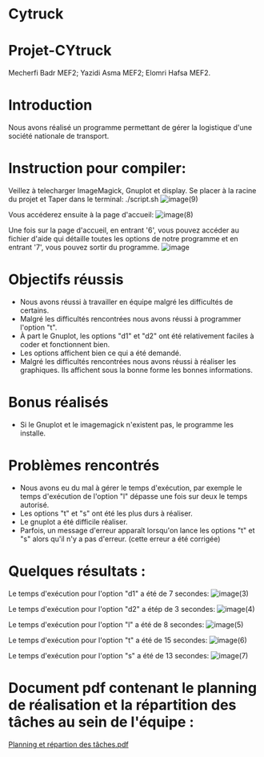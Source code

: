 # Cytruck

# Projet-CYtruck
Mecherfi Badr MEF2; Yazidi Asma MEF2; Elomri Hafsa MEF2.

# Introduction
Nous avons réalisé un programme permettant de gérer la logistique d'une société nationale de transport.

# Instruction pour compiler: 

Veillez à telecharger ImageMagick, Gnuplot et display.
Se placer à la racine du projet et Taper dans le terminal: ./script.sh
![image(9)](https://github.com/asmayzd/CyTruck/assets/131535443/0c966d08-6018-433d-909d-a9f5d02c3a64)


Vous accéderez ensuite à la page d'accueil:
![image(8)](https://github.com/asmayzd/CyTruck/assets/131535443/2515e914-fddd-44eb-b44b-074b3916337a)


Une fois sur la page d'accueil, en entrant '6', vous pouvez accéder au fichier d'aide qui détaille toutes les options de notre programme et en entrant '7', vous pouvez sortir du programme.
![image](https://github.com/asmayzd/CyTruck/assets/153599506/e4a08911-53d4-44fe-9547-4a18cdf41410)




# Objectifs réussis
- Nous avons réussi à travailler en équipe malgré les difficultés de certains.
- Malgré les difficultés rencontrées nous avons réussi à programmer l'option "t".
- À part le Gnuplot, les options "d1" et "d2" ont été relativement faciles à coder et fonctionnent bien.
- Les options affichent bien ce qui a été demandé.
- Malgré les difficultés rencontrées nous avons réussi à réaliser les graphiques. Ils affichent sous la bonne forme les bonnes informations.
  
# Bonus réalisés
- Si le Gnuplot et le imagemagick n'existent pas, le programme les installe.

# Problèmes rencontrés
- Nous avons eu du mal à gérer le temps d'exécution, par exemple le temps d'exécution de l'option "l" dépasse une fois sur deux le temps autorisé.
- Les options "t" et "s" ont été les plus durs à réaliser.
- Le gnuplot a été difficile réaliser.
- Parfois, un message d'erreur apparaît lorsqu'on lance les options "t" et "s" alors qu'il n'y a pas d'erreur. (cette erreur a été corrigée)

# Quelques résultats :

Le temps d'exécution pour l'option "d1" a été de 7 secondes:
![image(3)](https://github.com/asmayzd/CyTruck/assets/131535443/917d7c55-f250-40ad-9254-b3b3e5f4e9ad)

Le temps d'exécution pour l'option "d2" a étép de 3 secondes:
![image(4)](https://github.com/asmayzd/CyTruck/assets/131535443/7fca1b51-d3b3-4f9e-bea8-7e6a89f17552)

Le temps d'exécution pour l'option "l" a été de 8 secondes:
![image(5)](https://github.com/asmayzd/CyTruck/assets/131535443/2aa820c4-1df4-48cb-a57c-6a6554701218)

Le temps d'exécution pour l'option "t" a été de 15 secondes:
![image(6)](https://github.com/asmayzd/CyTruck/assets/131535443/505fa49c-0b67-481c-8eb0-1361d9c1dee6)

Le temps d'exécution pour l'option "s" a été de 13 secondes:
![image(7)](https://github.com/asmayzd/CyTruck/assets/131535443/5c9c92ee-aab0-44b0-bd81-a42f5c3f527d)




# Document pdf contenant le planning de réalisation et la répartition des tâches au sein de l'équipe :


[Planning et répartion des tâches.pdf](https://github.com/asmayzd/CyTruck/files/14142305/Planning.et.repartion.des.taches.pdf)







































